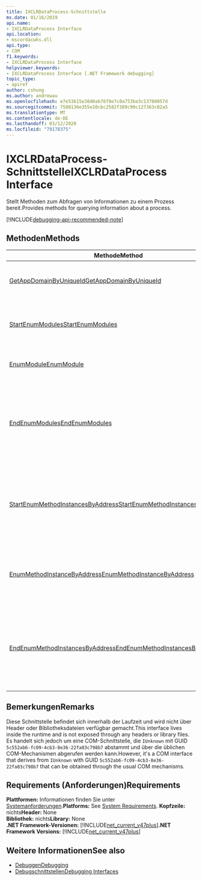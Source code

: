```yaml
---
title: IXCLRDataProcess-Schnittstelle
ms.date: 01/16/2019
api.name:
- IXCLRDataProcess Interface
api.location:
- mscordacwks.dll
api.type:
- COM
f1.keywords:
- IXCLRDataProcess Interface
helpviewer.keywords:
- IXCLRDataProcess Interface [.NET Framework debugging]
topic_type:
- apiref
author: cshung
ms.author: andrewau
ms.openlocfilehash: e7e53615e38d0ab76f9e7c0a753be3c13780057d
ms.sourcegitcommit: 7588136e355e10cbc2582f389c90c127363c02a5
ms.translationtype: MT
ms.contentlocale: de-DE
ms.lasthandoff: 03/12/2020
ms.locfileid: "79178375"
---
```

# <a name="ixclrdataprocess-interface"></a><span data-ttu-id="79791-102">IXCLRDataProcess-Schnittstelle</span><span class="sxs-lookup"><span data-stu-id="79791-102">IXCLRDataProcess Interface</span></span>

<span data-ttu-id="79791-103">Stellt Methoden zum Abfragen von Informationen zu einem Prozess bereit.</span><span class="sxs-lookup"><span data-stu-id="79791-103">Provides methods for querying information about a process.</span></span>

[!INCLUDE[debugging-api-recommended-note](../../../../includes/debugging-api-recommended-note.md)]

## <a name="methods"></a><span data-ttu-id="79791-104">Methoden</span><span class="sxs-lookup"><span data-stu-id="79791-104">Methods</span></span>

| <span data-ttu-id="79791-105">Methode</span><span class="sxs-lookup"><span data-stu-id="79791-105">Method</span></span>                                                                                                                                               | <span data-ttu-id="79791-106">Beschreibung</span><span class="sxs-lookup"><span data-stu-id="79791-106">Description</span></span>                                                                                     |
| ---------------------------------------------------------------------------------------------------------------------------------------------------- | ----------------------------------------------------------------------------------------------- |
| [<span data-ttu-id="79791-107">GetAppDomainByUniqueId</span><span class="sxs-lookup"><span data-stu-id="79791-107">GetAppDomainByUniqueId</span></span>](ixclrdataprocess-getappdomainbyuniqueid-method.md)                       | <span data-ttu-id="79791-108">Ruft `AppDomain` einen in einem Prozess durch seine eindeutige ID ab.</span><span class="sxs-lookup"><span data-stu-id="79791-108">Gets an `AppDomain` in a process by its unique id.</span></span>                                              |
| [<span data-ttu-id="79791-109">StartEnumModules</span><span class="sxs-lookup"><span data-stu-id="79791-109">StartEnumModules</span></span>](ixclrdataprocess-startenummodules-method.md)                                   | <span data-ttu-id="79791-110">Stellt ein Handle zum Aufzählen der Module eines Prozesses bereit.</span><span class="sxs-lookup"><span data-stu-id="79791-110">Provides a handle to enumerate the modules of a process.</span></span>                                        |
| [<span data-ttu-id="79791-111">EnumModule</span><span class="sxs-lookup"><span data-stu-id="79791-111">EnumModule</span></span>](ixclrdataprocess-enummodule-method.md)                                               | <span data-ttu-id="79791-112">Zählt die Module dieses Prozesses auf.</span><span class="sxs-lookup"><span data-stu-id="79791-112">Enumerates the modules of this process.</span></span>                                                         |
| [<span data-ttu-id="79791-113">EndEnumModules</span><span class="sxs-lookup"><span data-stu-id="79791-113">EndEnumModules</span></span>](ixclrdataprocess-endenummodules-method.md)                                       | <span data-ttu-id="79791-114">Gibt die Ressourcen frei, die von internen Iteratoren verwendet werden, die während der Modulenumeration verwendet werden.</span><span class="sxs-lookup"><span data-stu-id="79791-114">Releases the resources used by internal iterators used during module enumeration.</span></span>               |
| [<span data-ttu-id="79791-115">StartEnumMethodInstancesByAddress</span><span class="sxs-lookup"><span data-stu-id="79791-115">StartEnumMethodInstancesByAddress</span></span>](ixclrdataprocess-startenummethodinstancesbyaddress-method.md) | <span data-ttu-id="79791-116">Stellt ein Handle bereit, um die `AppDomain` Methodeninstanzen des Startens an einer bestimmten Adresse aufzuzählen.</span><span class="sxs-lookup"><span data-stu-id="79791-116">Provides a handle to enumerate the method instances of `AppDomain` starting at a given address.</span></span> |
| [<span data-ttu-id="79791-117">EnumMethodInstanceByAddress</span><span class="sxs-lookup"><span data-stu-id="79791-117">EnumMethodInstanceByAddress</span></span>](ixclrdataprocess-enummethodinstancebyaddress-method.md)             | <span data-ttu-id="79791-118">Zählt die Methodeninstanzen dieses Prozesses auf, beginnend mit einem Adressoffset.</span><span class="sxs-lookup"><span data-stu-id="79791-118">Enumerates the method instances of this process starting at an address offset.</span></span>                  |
| [<span data-ttu-id="79791-119">EndEnumMethodInstancesByAddress</span><span class="sxs-lookup"><span data-stu-id="79791-119">EndEnumMethodInstancesByAddress</span></span>](ixclrdataprocess-endenummethodinstancesbyaddress-method.md)     | <span data-ttu-id="79791-120">Gibt die Ressourcen frei, die von internen Iteratoren verwendet werden, die während der Instanzenumeration verwendet werden.</span><span class="sxs-lookup"><span data-stu-id="79791-120">Releases the resources used by internal iterators used during instance enumeration.</span></span>             |

## <a name="remarks"></a><span data-ttu-id="79791-121">Bemerkungen</span><span class="sxs-lookup"><span data-stu-id="79791-121">Remarks</span></span>

<span data-ttu-id="79791-122">Diese Schnittstelle befindet sich innerhalb der Laufzeit und wird nicht über Header oder Bibliotheksdateien verfügbar gemacht.</span><span class="sxs-lookup"><span data-stu-id="79791-122">This interface lives inside the runtime and is not exposed through any headers or library files.</span></span> <span data-ttu-id="79791-123">Es handelt sich jedoch um eine COM-Schnittstelle, die `IUnknown` mit GUID `5c552ab6-fc09-4cb3-8e36-22fa03c798b7` abstammt und über die üblichen COM-Mechanismen abgerufen werden kann.</span><span class="sxs-lookup"><span data-stu-id="79791-123">However, it's a COM interface that derives from `IUnknown` with GUID `5c552ab6-fc09-4cb3-8e36-22fa03c798b7` that can be obtained through the usual COM mechanisms.</span></span>

## <a name="requirements"></a><span data-ttu-id="79791-124">Requirements (Anforderungen)</span><span class="sxs-lookup"><span data-stu-id="79791-124">Requirements</span></span>

<span data-ttu-id="79791-125">**Plattformen:** Informationen finden Sie unter [Systemanforderungen](../../../../docs/framework/get-started/system-requirements.md).</span><span class="sxs-lookup"><span data-stu-id="79791-125">**Platforms:** See [System Requirements](../../../../docs/framework/get-started/system-requirements.md).</span></span>
<span data-ttu-id="79791-126">**Kopfzeile:** nichts</span><span class="sxs-lookup"><span data-stu-id="79791-126">**Header:** None</span></span>  
<span data-ttu-id="79791-127">**Bibliothek:** nichts</span><span class="sxs-lookup"><span data-stu-id="79791-127">**Library:** None</span></span>  
<span data-ttu-id="79791-128">**.NET Framework-Versionen:** [!INCLUDE[net_current_v47plus](../../../../includes/net-current-v47plus.md)]</span><span class="sxs-lookup"><span data-stu-id="79791-128">**.NET Framework Versions:** [!INCLUDE[net_current_v47plus](../../../../includes/net-current-v47plus.md)]</span></span>  

## <a name="see-also"></a><span data-ttu-id="79791-129">Weitere Informationen</span><span class="sxs-lookup"><span data-stu-id="79791-129">See also</span></span>

- [<span data-ttu-id="79791-130">Debuggen</span><span class="sxs-lookup"><span data-stu-id="79791-130">Debugging</span></span>](index.md)
- [<span data-ttu-id="79791-131">Debugschnittstellen</span><span class="sxs-lookup"><span data-stu-id="79791-131">Debugging Interfaces</span></span>](debugging-interfaces.md)
